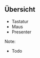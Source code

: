 ## <i class="far fa-keyboard"></i> Übersicht
* <!-- .element: class="fragment" -->Tastatur
* <!-- .element: class="fragment" -->Maus
* <!-- .element: class="fragment" -->Presenter

Note:
- Todo
